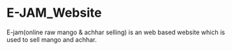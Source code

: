 # E-JAM_Website
E-jam(online raw mango &amp; achhar selling) is an web based website which is used to sell mango and achhar. 
